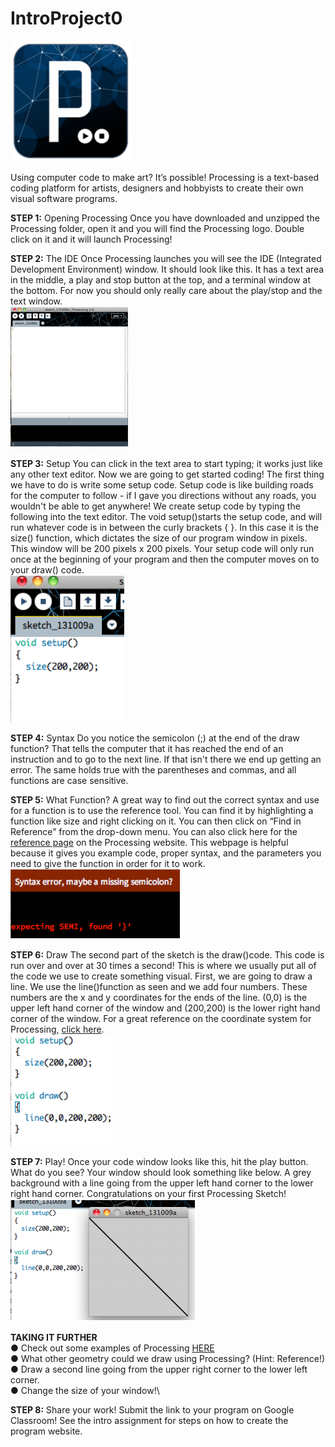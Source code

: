 # IntroProject0

![Image 0](/Images/IntroProject0-0.PNG)


Using computer code to make art?
It’s possible! Processing is a
text-based coding platform for
artists, designers and hobbyists to
create their own visual software
programs.

**STEP 1:** Opening Processing
Once you have downloaded and unzipped the Processing folder, open it and you will find the
Processing logo. Double click on it and it will launch Processing!


**STEP 2:** The IDE
Once Processing launches you will see the IDE (Integrated Development Environment)
window. It should look like this. It has a text area in the middle, a play and stop button at the
top, and a terminal window at the bottom. For now you should only really care about the
play/stop and the text window.\
![Image 1](/Images/IntroProject0-1.PNG)

**STEP 3:** Setup
You can click in the text area to start typing; it works just like any other text editor. Now
we are going to get started coding! The first thing we have to do is write some setup
code. Setup code is like building roads for the computer to follow - if I gave you
directions without any roads, you wouldn't be able to get anywhere! We create setup
code by typing the following into the text editor. The void setup()starts the setup
code, and will run whatever code is in between the curly brackets { }. In this case it is
the size() function, which dictates the size of our program window in pixels. This
window will be 200 pixels x 200 pixels. Your setup code will only run once at the
beginning of your program and then the computer moves on to your draw() code.\
![Image 2](/Images/IntroProject0-2.PNG)

**STEP 4:** Syntax
Do you notice the semicolon (;) at the end of the draw function? That tells the computer
that it has reached the end of an instruction and to go to the next line. If that isn't there
we end up getting an error. The same holds true with the parentheses and commas, and
all functions are case sensitive.

**STEP 5:** What Function?
A great way to find out the correct syntax and use for a function is to use the
reference tool. You can find it by highlighting a function like size and right
clicking on it. You can then click on “Find in Reference” from the drop-down
menu. You can also click here for the [reference page](https://processing.org/reference/) on the Processing website.
This webpage is helpful because it gives you example code, proper syntax, and
the parameters you need to give the function in order for it to work.\
![Image 3](/Images/IntroProject0-3.PNG)

**STEP 6:** Draw
The second part of the sketch is the draw()code. This code is run over and over at 30
times a second! This is where we usually put all of the code we use to create something
visual. First, we are going to draw a line. We use the line()function as seen and we add
four numbers. These numbers are the x and y coordinates for the ends of the line. (0,0) is the
upper left hand corner of the window and (200,200) is the lower right hand corner of the
window. For a great reference on the coordinate system for Processing, [click here](https://processing.org/tutorials/drawing/).\
![Image 4](/Images/IntroProject0-4.PNG)

**STEP 7:** Play!
Once your code window looks like this, hit the play button. What do you see?
Your window should look something like below. A grey background with a line
going from the upper left hand corner to the lower right hand corner.
Congratulations on your first Processing Sketch!\
![Image 5](/Images/IntroProject0-5.PNG)


**TAKING IT FURTHER**\
● Check out some examples of Processing [HERE](www.processing.org/exhibition/)\
● What other geometry could we draw using Processing? (Hint: Reference!)\
● Draw a second line going from the upper right corner to the lower left corner.\
● Change the size of your window!\


**STEP 8:** Share your work!
Submit the link to your program on Google Classroom! See the intro assignment for steps on how to create the program website. 
